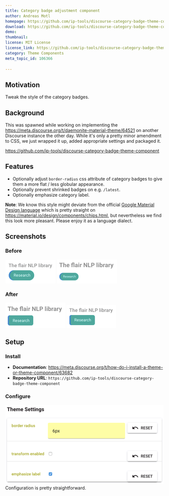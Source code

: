 ```yaml
---
title: Category badge adjustment component
author: Andreas Motl
homepage: https://github.com/ip-tools/discourse-category-badge-theme-component
download: https://github.com/ip-tools/discourse-category-badge-theme-component
demo: 
thumbnail: 
license: MIT License
license_link: https://github.com/ip-tools/discourse-category-badge-theme-component/blob/master/LICENSE
category: Theme Components
meta_topic_id: 106366

---
```

## Motivation
Tweak the style of the category badges.

## Background
This was spawned while working on implementing the https://meta.discourse.org/t/daemonite-material-theme/64521 on another Discourse instance the other day. While it's only a pretty minor amendment to CSS, we just wrapped it up, added appropriate settings and packaged it.

https://github.com/ip-tools/discourse-category-badge-theme-component

## Features
- Optionally adjust `border-radius` css attribute of category badges
  to give them a more flat / less globular appearance.
- Optionally prevent shrinked badges on e.g. `/latest`.
- Optionally emphasize category label.

**Note**: We know this style might deviate from the official [Google Material Design language](https://en.wikipedia.org/wiki/Material_Design) which is pretty straight on https://material.io/design/components/chips.html, but nevertheless we find this look more pleasant. Please enjoy it as a language dialect.

## Screenshots
### Before
![image: 160x74](/images/106366/1usCFLZWUaCFABpxFztGAbGzyZ1.png) ![image: 192x76](/images/106366/oMZQCU6OeAU0ooHlqLgxHud0U1i.png) 

### After
![image: 191x80](/images/106366/28emGFyEb1OIVdCAEDpERuDdcVf.png) ![image: 157x73](/images/106366/jBWhWTd4vdMTEz102PESBJQTaKD.png) 

## Setup

### Install
- **Documentation**: https://meta.discourse.org/t/how-do-i-install-a-theme-or-theme-component/63682
- **Repository URL**: `https://github.com/ip-tools/discourse-category-badge-theme-component`

### Configure
![image: 558x279](/images/106366/7KaNMEHTA4ydVsGcEEuCUShytZ5.png)  
Configuration is pretty straightforward.
